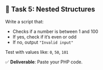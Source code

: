## 🧩 Task 5: Nested Structures  

Write a script that:
- Checks if a number is between 1 and 100  
- If yes, check if it’s even or odd  
- If no, output `"Invalid input"`  

Test with values like: `0`, `50`, `101`

✅ **Deliverable**: Paste your PHP code.